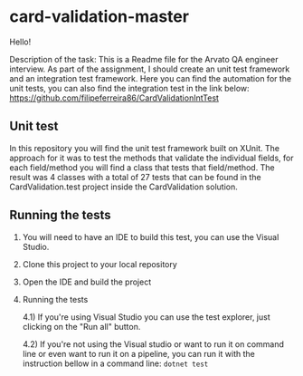 # card-validation-master


Hello!

Description of the task: This is a Readme file for the Arvato QA engineer interview. As part of the assignment, I should create an unit test framework and an integration test framework.
Here you can find the automation for the unit tests, you can also find the integration test in the link below:
https://github.com/filipeferreira86/CardValidationIntTest

## Unit test
In this repository you will find the unit test framework built on XUnit. The approach for it was to test the methods that validate the individual fields, for each field/method you will find a class that tests that field/method. The result was 4 classes with a total of 27 tests that can be found in the CardValidation.test project inside the CardValidation solution.

## Running the tests

1) You will need to have an IDE to build this test, you can use the Visual Studio.
2) Clone this project to your local repository
3) Open the IDE and build the project
4) Running the tests
  
    4.1) If you're using Visual Studio you can use the test explorer, just clicking on the "Run all" button.
  
    4.2) If you're not using the Visual studio or want to run it on command line or even want to run it on a pipeline, you can run it with the instruction bellow in a command line:
    ```dotnet test```

